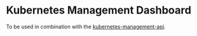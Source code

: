# Kubernetes Management Dashboard

To be used in combination with the [kubernetes-management-api](https://github.com/Platzii/kubernetes-management-api).
